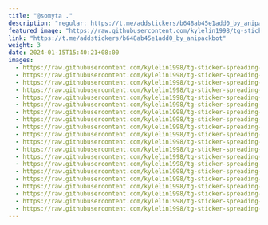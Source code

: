 ```yaml
---
title: "@somyta ."
description: "regular: https://t.me/addstickers/b648ab45e1add0_by_anipackbot"
featured_image: "https://raw.githubusercontent.com/kylelin1998/tg-sticker-spreading-worldwide-images/main/img/a9cff47e-294f-40e1-bf22-03b64aaa3cbd.jpg"
link: "https://t.me/addstickers/b648ab45e1add0_by_anipackbot"
weight: 3
date: 2024-01-15T15:40:21+08:00
images:
  - https://raw.githubusercontent.com/kylelin1998/tg-sticker-spreading-worldwide-images/main/img/a9cff47e-294f-40e1-bf22-03b64aaa3cbd.jpg
  - https://raw.githubusercontent.com/kylelin1998/tg-sticker-spreading-worldwide-images/main/img/647d8812-b5fc-440f-ba39-46fd9be4f431.jpg
  - https://raw.githubusercontent.com/kylelin1998/tg-sticker-spreading-worldwide-images/main/img/4ed1c8b2-8a4f-4ef4-9861-233f7091e8de.jpg
  - https://raw.githubusercontent.com/kylelin1998/tg-sticker-spreading-worldwide-images/main/img/871e3966-feb7-4251-8e96-18372e26e914.jpg
  - https://raw.githubusercontent.com/kylelin1998/tg-sticker-spreading-worldwide-images/main/img/a8263be9-f340-4762-a047-af7ee07041ae.jpg
  - https://raw.githubusercontent.com/kylelin1998/tg-sticker-spreading-worldwide-images/main/img/10be6baa-a052-4741-b299-b879a2d2e72b.jpg
  - https://raw.githubusercontent.com/kylelin1998/tg-sticker-spreading-worldwide-images/main/img/fa436498-65ee-45fd-af34-3f7232029295.jpg
  - https://raw.githubusercontent.com/kylelin1998/tg-sticker-spreading-worldwide-images/main/img/27cc3942-94d8-4881-8f8b-4ffa46e2f265.jpg
  - https://raw.githubusercontent.com/kylelin1998/tg-sticker-spreading-worldwide-images/main/img/ff2feedf-2cbf-49de-9e05-73b6e983b817.jpg
  - https://raw.githubusercontent.com/kylelin1998/tg-sticker-spreading-worldwide-images/main/img/91db71e1-05aa-4b53-baf1-1cdd98eb212c.jpg
  - https://raw.githubusercontent.com/kylelin1998/tg-sticker-spreading-worldwide-images/main/img/f99e84f1-e1b8-4065-8848-bdc98058e889.jpg
  - https://raw.githubusercontent.com/kylelin1998/tg-sticker-spreading-worldwide-images/main/img/18ff6ee9-061c-46fa-b626-93920d1e5f08.jpg
  - https://raw.githubusercontent.com/kylelin1998/tg-sticker-spreading-worldwide-images/main/img/c6a6314a-6a58-46c7-a751-3a694bd79bcb.jpg
  - https://raw.githubusercontent.com/kylelin1998/tg-sticker-spreading-worldwide-images/main/img/dcbc57d0-742a-4864-b82b-757dcddc019e.jpg
  - https://raw.githubusercontent.com/kylelin1998/tg-sticker-spreading-worldwide-images/main/img/9b132e87-cb00-4152-9420-647306337919.jpg
  - https://raw.githubusercontent.com/kylelin1998/tg-sticker-spreading-worldwide-images/main/img/30b9706b-d048-4fe5-bf8e-d55376aa1c65.jpg
  - https://raw.githubusercontent.com/kylelin1998/tg-sticker-spreading-worldwide-images/main/img/c3137ba3-eac8-47c8-b254-6f3ba8d33e85.jpg
  - https://raw.githubusercontent.com/kylelin1998/tg-sticker-spreading-worldwide-images/main/img/d28d472a-ba25-42c3-9f93-c528d060921f.jpg
  - https://raw.githubusercontent.com/kylelin1998/tg-sticker-spreading-worldwide-images/main/img/13898628-e252-4058-8cbb-2a8fee4ca94a.jpg
  - https://raw.githubusercontent.com/kylelin1998/tg-sticker-spreading-worldwide-images/main/img/82ec36cd-3ca0-4654-b4f4-d5187850f1f1.jpg
---
```

